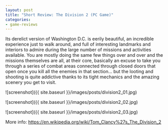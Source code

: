 ```yaml
---
layout: post
title: "Short Review: The Division 2 (PC Game)"
categories:
- game-reviews
---
```


<p>
Its derelict version of Washington D.C. is eerily beautiful, an incredible experience just to walk around, and full of interesting landmarks and interiors to admire during the large number of missions and activities available. You are mostly doing the same few things over and over and the missions themselves are all, at their core, basically an excuse to take you through a series of combat areas connected through closed doors that open once you kill all the enemies in that section... but the looting and shooting is quite addictive thanks to its tight mechanics and the amazing scenery you get to visit.
</p>


![screenshot]({{ site.baseurl }}/images/posts/division2_01.jpg)

![screenshot]({{ site.baseurl }}/images/posts/division2_02.jpg)

![screenshot]({{ site.baseurl }}/images/posts/division2_03.jpg)


<p>More info: <a href="https://en.wikipedia.org/wiki/Tom_Clancy%27s_The_Division_2">https://en.wikipedia.org/wiki/Tom_Clancy%27s_The_Division_2</a><p>
